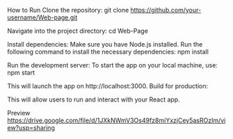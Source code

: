 How to Run
Clone the repository:
git clone https://github.com/your-username/Web-page.git

Navigate into the project directory:
cd Web-Page

Install dependencies:
Make sure you have Node.js installed. Run the following command to install the necessary dependencies:
npm install

Run the development server:
To start the app on your local machine, use:
npm start

This will launch the app on http://localhost:3000.
Build for production:


This will allow users to run and interact with your React app.


Preview
https://drive.google.com/file/d/1JXkNWmV3Os49fz8miYxzjCey5asROzIm/view?usp=sharing
